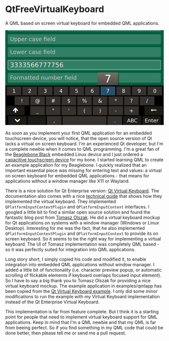 # QtFreeVirtualKeyboard
A QML based on screen virtual keyboard for embedded QML applications.

![Screenshot](doc/VirtualKeyboardScreenshot.png)

As soon as you implement your first QML application for an embedded touchscreen device, you will notice, that the open source version of Qt lacks a virtual on screen keyboard. I'm an experienced Qt developer, but I'm a complete newbie when it comes to QML programming. I'm a great fan of the [Beaglebone Black](http://beagleboard.org/BLACK) embedded Linux device and I just ordered a [capacitive touchscreen device](https://www.kickstarter.com/projects/1924187374/manga-screen-multi-touch-43-lcd) for my bone. I started learning QML to create an example application for my Beaglebone. I quickly realized that an important essential piece was missing for entering text and values: a virtual on screen keyboard for embedded QML applications - that means for applications without a window manager like X11 or Wayland.

There is a nice solution for Qt Enterprise version: [Qt Virtual Keyboard](http://doc.qt.io/QtVirtualKeyboard/index.html). The documentation also comes with a nice [technical guide](http://doc.qt.io/QtVirtualKeyboard/technical-guide.html) that shows how they implemented the virtual keyboard. They implemented `QPlatformInputContextPlugin` and `QPlatformInputContext` interfaces. I googled a little bit to find a similar open source solution and found the fantastic blog post from [Tomasz Olszak](http://tolszak-dev.blogspot.de/2013/04/qplatforminputcontext-and-virtual.html). He did a virtual keyboard mockup for Qt applications on systems with a window manager (Windows or Linux Desktop). Interesting for me was the fact, that he also implemented `QPlatformInputContextPlugin` and `QPlatformInputContext` to provide its on screen keyboard. So it seems to be the right way for implementing a virtual keyboard. The UI of Tomasz implementation was completely QML based - so it was perfectly suited for integration into QML applications.

Long story short, I simply copied his code and modified it, to enable integration into embedded QML applications without window manager. I added a little bit of functionality (i.e. character preview popup, or automatic scrolling of flickable elements if keyboard overlaps focused input element). So I have to say a big thank you to Tomasz Olszak for providing a nice virtual keyboard mockup. The example application in examples/qmlapp has been copied from the [Qt Virtual Keyboard example](http://doc.qt.io/QtVirtualKeyboard/qtvirtualkeyboard-enterprise-virtualkeyboard-virtualkeyboard-example.html). I only did some minor modifications to run the example with my Virtual Keyboard implementation instead of the Qt Enterprise Virtual Keyboard.

This implementation is far from feature complete. But I think it is a starting point for people that need to implement virtual keyboard support for QML applications. Keep in mind that I'm a QML newbie and that my QML is far from beeing perfect. So if you find something in my QML code that could be done better, then please tell me or send me a pull request.
